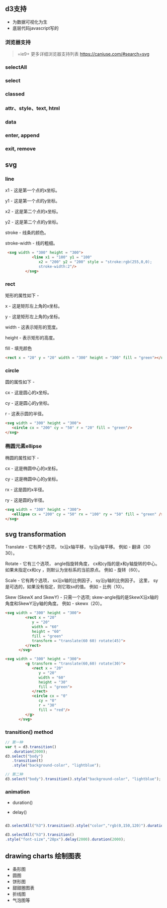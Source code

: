 ## d3支持

* 为数据可视化为生
* 底层代码javascript写的

### 浏览器支持

>=ie9+
更多详细浏览器支持列表
https://caniuse.com/#search=svg


### selectAll

### select

### classed

### attr、style、text, html

### data

### enter, append

### exit, remove


## svg

### line
x1 - 这是第一个点的x坐标。

y1 - 这是第一个点的y坐标。

x2 - 这是第二个点的x坐标。

y2 - 这是第二个点的y坐标。

stroke - 线条的颜色。

stroke-width - 线的粗细。
```html
 <svg width = "300" height = "300">
            <line x1 = "100" y1 = "100" 
               x2 = "200" y2 = "200" style = "stroke:rgb(255,0,0);
               stroke-width:2"/>
         </svg>
```

### rect
矩形的属性如下 -

x - 这是矩形左上角的x坐标。

y - 这是矩形左上角的y坐标。

width - 这表示矩形的宽度。

height - 表示矩形的高度。

fill - 填充颜色
```html
<rect x = "20" y = "20" width = "300" height = "300" fill = "green"></rect>
```

### circle
圆的属性如下 -

cx - 这是圆心的x坐标。

cy - 这是圆心的y坐标。

r - 这表示圆的半径。
```html
<svg width = "300" height = "300">
   <circle cx = "200" cy = "50" r = "20" fill = "green"/>
</svg>
```

### 椭圆元素ellipse
椭圆的属性如下 -

cx - 这是椭圆中心的x坐标。

cy - 这是椭圆中心的y坐标。

rx - 这是圆的x半径。

ry - 这是圆的y半径。
```html
<svg width = "300" height = "300">
   <ellipse cx = "200" cy = "50" rx = "100" ry = "50" fill = "green" />
</svg>
```

## svg transformation

Translate - 它有两个选项， tx沿x轴平移， ty沿y轴平移。 例如 - 翻译（30 30）。

Rotate - 它有三个选项， angle指旋转角度， cx和cy指的是x和y轴旋转的中心。 如果未指定cx和cy ，则默认为坐标系的当前原点。 例如 - 旋转（60）。

Scale - 它有两个选项， sx沿x轴的比例因子， sy沿y轴的比例因子。 这里， sy是可选的，如果没有指定，则它取sx的值。 例如 - 比例（10）。

Skew (SkewX and SkewY) - 只需一个选项; skew-angle指的是SkewX沿x轴的角度和SkewY沿y轴的角度。 例如 - skewx（20）。

```html
<svg width = "300" height = "300">
         <rect x = "20" 
            y = "20" 
            width = "60" 
            height = "60" 
            fill = "green" 
            transform = "translate(60 60) rotate(45)">
         </rect>
      </svg>

<svg width = "300" height = "300">
         <g transform = "translate(60,60) rotate(30)">
            <rect x = "20" 
               y = "20" 
               width = "60" 
               height = "30" 
               fill = "green">
            </rect>
            <circle cx = "0" 
               cy = "0" 
               r = "30" 
               fill = "red"/>
         </g>
      </svg>
```

### transition() method

```js
// 第一种
var t = d3.transition()
   .duration(2000);
d3.select("body")
   .transition(t)
   .style("background-color", "lightblue");

// 第二种
d3.select("body").transition().style("background-color", "lightblue");

```
### animation

* duration()

* delay()
```js

d3.selectAll("h3").transition().style("color","rgb(0,150,120)").duration(5000);

d3.selectAll("h3").transition()
.style("font-size","28px").delay(2000).duration(2000);

```


## drawing charts 绘制图表

* 条形图
* 圆图
* 饼形图
* 甜甜圈图表
* 折线图
* 气泡图等




